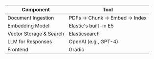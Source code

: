 | Component | Tool |
|-----------|------|
| Document Ingestion | PDFs → Chunk → Embed → Index |
| Embedding Model | Elastic's built-in E5 |
| Vector Storage & Search | Elasticsearch |
| LLM for Responses | OpenAI (e.g., GPT-4) |
| Frontend | Gradio |